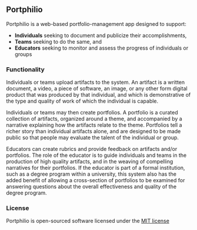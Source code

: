 ## Portphilio

Portphilio is a web-based portfolio-management app designed to support:

* **Individuals** seeking to document and publicize their accomplishments,
* **Teams** seeking to do the same, and
* **Educators** seeking to monitor and assess the progress of individuals or groups

### Functionality

Individuals or teams upload artifacts to the system. An artifact is a written document, a video, a piece of software, an image, or any other form digital product that was produced by that individual, and which is demonstrative of the type and quality of work of which the individual is capable.

Individuals or teams may then create portfolios. A portfolio is a curated collection of artifacts, organized around a theme, and accompanied by a narrative explaining how the artifacts relate to the theme. Portfolios tell a richer story than individual artifacts alone, and are designed to be made public so that people may evaluate the talent of the individual or group.

Educators can create rubrics and provide feedback on artifacts and/or portfolios. The role of the educator is to guide individuals and teams in the production of high quality artifacts, and in the weaving of compelling narratives for their portfolios. If the educator is part of a formal institution, such as a degree program within a university, this system also has the added benefit of allowing a cross-section of portfolios to be examined for answering questions about the overall effectiveness and quality of the degree program.

### License

Portphilio is open-sourced software licensed under the [MIT license](http://opensource.org/licenses/MIT)
